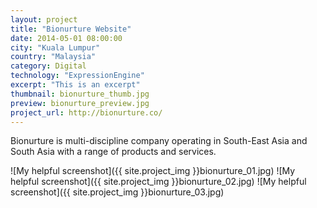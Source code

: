 ```yaml
---
layout: project
title: "Bionurture Website"
date: 2014-05-01 08:00:00
city: "Kuala Lumpur"
country: "Malaysia"
category: Digital
technology: "ExpressionEngine"
excerpt: "This is an excerpt"
thumbnail: bionurture_thumb.jpg
preview: bionurture_preview.jpg
project_url: http://bionurture.co/
---
```


Bionurture is multi-discipline company operating in South-East Asia and South Asia with a range of products and services.

![My helpful screenshot]({{ site.project_img }}bionurture_01.jpg)
![My helpful screenshot]({{ site.project_img }}bionurture_02.jpg)
![My helpful screenshot]({{ site.project_img }}bionurture_03.jpg)
